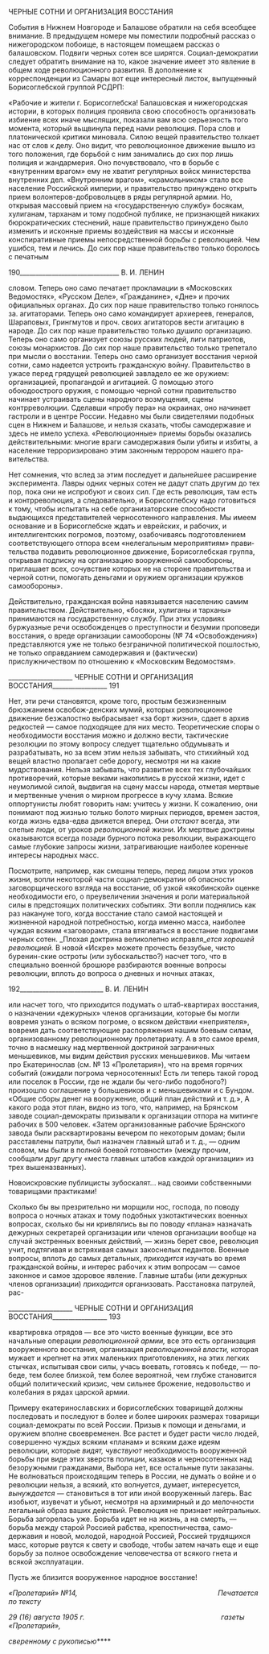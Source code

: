 ЧЕРНЫЕ СОТНИ И ОРГАНИЗАЦИЯ ВОССТАНИЯ

События в Нижнем Новгороде и Балашове обратили на себя всеобщее внимание. В предыдущем номере мы поместили подробный рассказ о нижегородском побоище, в настоящем помещаем рассказ о балашовском. Подвиги черных сотен все ширятся. Со­циал-демократии следует обратить внимание на то, какое значение имеет это явление в общем ходе революционного развития. В дополнение к корреспонденции из Самары вот еще интересный листок, выпущенный Борисоглебской группой РСДРП:

«Рабочие и жители г. Борисоглебска! Балашовская и нижегородская истории, в которых полиция про­явила свою способность организовать избиение всех иначе мыслящих, показали вам всю серьезность того момента, который вьщвинула перед нами революция. Пора слов и платонической критики миновала. Силою вещей правительство толкает нас от слов к делу. Оно видит, что революционное движение вышло из того положения, где борьбой с ним занимались до сих пор лишь полиция и жандармерия. Оно почув­ствовало, что в борьбе с «внутренним врагом» ему не хватит регулярных войск министерства внутренних дел. «Внутренним врагом», «крамольником» стало все население Российской империи, и правительство принуждено открыть прием волонтеров-добровольцев в ряды регулярной армии. Но, открывая массовый прием на «государственную службу» босякам, хулиганам, тарханам и тому подобной публике, не при­знающей никаких бюрократических стеснений, наше правительство принуждено было изменить и ис­конные приемы воздействия на массы и исконные конспиративные приемы непосредственной борьбы с революцией. Чем ушибся, тем и лечись. До сих пор наше правительство только боролось с печатным

  

190_______________________________ В. И. ЛЕНИН

словом. Теперь оно само печатает прокламации в «Московских Ведомостях», «Русском Деле», «Гражда­нине», «Дне» и прочих официальных органах. До сих пор наше правительство только гонялось за. агита­торами. Теперь оно само командирует архиереев, генералов, Шараповых, Грингмутов и проч. своих аги­таторов вести агитацию в народе. До сих пор наше правительство только душило организацию. Теперь оно само организует союзы русских людей, лиги патриотов, союзы монархистов. До сих пор наше прави­тельство только трепетало при мысли о восстании. Теперь оно само организует восстания черной сотни, само надеется устроить гражданскую войну. Правительство в ужасе перед грядущей революцией завла­дело ее же оружием: организацией, пропагандой и агитацией. G помощью этого обоюдоострого оружия, с помощью черной сотни правительство начинает устраивать сцены народного возмущения, сцены контрреволюции. Сделавши «пробу пера» на окраинах, оно начинает гастроли и в центре России. Недав­но мы были свидетелями подобных сцен в Нижнем и Балашове, и нельзя сказать, чтобы самодержавие и здесь не имело успеха. «Революционные» приемы борьбы оказались действительными: многие враги самодержавия были убиты и избиты, а население терроризировано этим законным террором нашего пра­вительства.

Нет сомнения, что вслед за этим последует и дальнейшее расширение эксперимента. Лавры одних черных сотен не дадут спать другим до тех пор, пока они не испробуют и своих сил. Где есть революция, там есть и контрреволюция, а следовательно, и Борисоглебску надо готовиться к тому, чтобы испытать на себе организаторские способности выдающихся представителей черносотенного направления. Мы имеем основание и в Борисоглебске ждать и еврейских, и рабочих, и интеллигентских погромов, поэто­му, озабочиваясь подготовлением соответствующего отпора всем «нелегальным мероприятиям» прави­тельства подавить революционное движение, Борисоглебская группа, открывая подписку на организа­цию вооруженной самообороны, приглашает всех, сочувствие которых не на стороне правительства и черной сотни, помогать деньгами и оружием организации кружков самообороны».

Действительно, гражданская война навязывается населению самим правительством. Действительно, «босяки, хулиганы и тарханы» принимаются на государственную службу. При этих условиях буржуазные речи освобожденцев о преступности и безумии проповеди восстания, о вреде организации самообороны (№ 74 «Освобождения») пред­ставляются уже не только безграничной политической пошлостью, не только оправда­нием самодержавия и (фактически) прислужничеством по отношению к «Московским Ведомостям».

  

____________________ ЧЕРНЫЕ СОТНИ И ОРГАНИЗАЦИЯ ВОССТАНИЯ_________________ 191

Нет, эти речи становятся, кроме того, простым безжизненным брюзжанием освобож-денских мумий, которых революционное движение безжалостно выбрасывает «за борт жизни», сдает в архив редкостей — самое подходящее для них место. Теоретические споры о необходимости восстания можно и должно вести, тактические резолюции по этому вопросу следует тщательно обдумывать и разрабатывать, но за всем этим нельзя забывать, что стихийный ход вещей властно пролагает себе дорогу, несмотря ни на ка­кие мудрствования. Нельзя забывать, что развитие всех тех глубочайших противоре­чий, которые веками накопились в русской жизни, идет с неумолимой силой, выдвигая на сцену массы народа, отметая мертвые и мертвенные учения о мирном прогрессе в кучу хлама. Всякие оппортунисты любят говорить нам: учитесь у жизни. К сожалению, они понимают под жизнью только болото мирных периодов, времен застоя, когда жизнь едва-едва движется вперед. Они _отстают_ всегда, эти слепые люди, от уроков _революционной_ жизни. Их мертвые доктрины оказываются всегда позади бурного пото­ка революции, выражающего самые глубокие запросы жизни, затрагивающие наиболее коренные интересы народных масс.

Посмотрите, например, как смешны теперь, перед лицом этих уроков жизни, вопли некоторой части социал-демократии об опасности заговорщического взгляда на восста­ние, об узкой «якобинской» оценке необходимости его, о преувеличении значения и роли материальной силы в предстоящих политических событиях. Эти вопли поднялись как раз накануне того, когда восстание стало самой настоящей и жизненной народной потребностью, когда именно масса, наиболее чуждая всяким «заговорам», стала втяги­ваться в восстание подвигами черных сотен. _Плохая доктрина великолепно исправля­__ется хорошей революцией._ В новой «Искре» можете прочесть беззубые, чисто буренин-ские остроты (или зубоскальство?) насчет того, что в специально военной брошюре разбираются военные вопросы революции, вплоть до вопроса о дневных и ночных ата­ках,

  

192__________________________ В. И. ЛЕНИН

или насчет того, что приходится подумать о штаб-квартирах восстания, о назначении «дежурных» членов организации, которые бы могли вовремя узнать о всяком погроме, о всяком действии «неприятеля», вовремя дать соответствующие распоряжения нашим боевым силам, организованному революционному пролетариату. А в это самое время, точно в насмешку над мертвенной доктриной заграничных меньшевиков, мы видим действия русских меньшевиков. Мы читаем про Екатеринослав (см. № 13 «Пролета­рия»), что на время горячих событий (ожидали погрома черносотенных! Есть ли теперь такой город или поселок в России, где не ждали бы чего-либо подобного?) произошло соглашение у большевиков и с меньшевиками и с Бундом. «Общие сборы денег на воо­ружение, общий план действий и т. д.», А какого рода этот план, видно из того, что, на­пример, на Брянском заводе социал-демократы призывали к организации отпора на ми­тинге рабочих в 500 человек. «Затем организованные рабочие Брянского завода были расквартированы вечером по некоторым домам; были расставлены патрули, был назна­чен главный штаб и т. д., — одним словом, мы были в полной боевой готовности» (ме­жду прочим, сообщали друг другу «места главных штабов каждой организации» из трех вышеназванных).

Новоискровские публицисты зубоскалят... над своими собственными товарищами практиками!

Сколько бы вы презрительно ни морщили нос, господа, по поводу вопроса о ночных атаках и тому подобных узкотактических военных вопросах, сколько бы ни кривлялись вы по поводу «плана» назначать дежурных секретарей организации или членов органи­зации вообще на случай экстренных военных действий, — жизнь берет свое, револю­ция учит, подтягивая и встряхивая самых закоснелых педантов. Военные вопросы, вплоть до самых детальных, _приходится_ изучать во время гражданской войны, и инте­рес рабочих к этим вопросам — самое законное и самое здоровое явление. Главные штабы (или дежурных членов организации) _приходится_ организовать. Расстановка патрулей, рас-

  

____________________ ЧЕРНЫЕ СОТНИ И ОРГАНИЗАЦИЯ ВОССТАНИЯ_________________ 193

квартировка отрядов — все это чисто военные функции, все это начальные операции _революционной армии,_ все это есть организация вооруженного восстания, организация _революционной власти,_ которая мужает и крепнет на этих маленьких приготовлениях, на этих легких стычках, испытывая свои силы, учась воевать, готовясь к победе, — по­беде, тем более близкой, тем более вероятной, чем глубже становится общий политиче­ский кризис, чем сильнее брожение, недовольство и колебания в рядах царской армии.

Примеру екатеринославских и борисоглебских товарищей должны последовать и последуют в более и более широких размерах товарищи социал-демократы по всей России. Призыв к помощи и деньгами, и оружием вполне своевременен. Все растет и будет расти число людей, совершенно чуждых всяким «планам» и всяким даже идеям революции, которые _видят, чувствуют_ необходимость вооруженной борьбы при виде этих зверств полиции, казаков и черносотенных над безоружными гражданами, Выбора нет, все остальные пути заказаны. Не волноваться происходящим теперь в России, не думать о войне и о революции нельзя, а всякий, кто волнуется, думает, интересуется, _вынуждается_ — становиться в тот или иной вооруженный лагерь. Вас изобьют, изуве­чат и убьют, несмотря на архимирный и до мелочности легальный образ ваших дейст­вий. Революция не признает нейтральных. Борьба загорелась уже. Борьба идет не на жизнь, а на смерть, — борьба между старой Россией рабства, крепостничества, само­державия и новой, молодой, народной Россией, Россией трудящихся масс, которые рвутся к свету и свободе, чтобы затем начать еще и еще борьбу за полное освобожде­ние человечества от всякого гнета и всякой эксплуатации.

Пусть же близится вооруженное народное восстание!

_«Пролетарий» №14,                                                                       Печатается по тексту_

_29 (16) августа 1905 г.                                                                     газеты «Пролетарий»,_

_сверенному с рукописью_****
